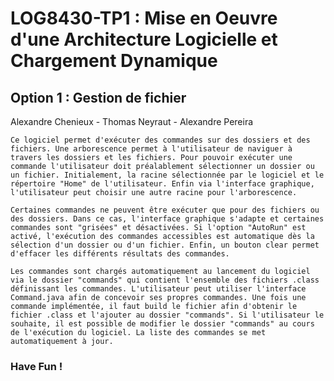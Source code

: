 # LOG8430-TP1 : Mise en Oeuvre d'une Architecture Logicielle et Chargement Dynamique
## Option 1 : Gestion de fichier
Alexandre Chenieux - Thomas Neyraut - Alexandre Pereira

    Ce logiciel permet d'exécuter des commandes sur des dossiers et des fichiers. Une arborescence permet à l'utilisateur de naviguer à travers les dossiers et les fichiers. Pour pouvoir exécuter une commande l'utilisateur doit préalablement sélectionner un dossier ou un fichier. Initialement, la racine sélectionnée par le logiciel et le répertoire "Home" de l'utilisateur. Enfin via l'interface graphique, l'utilisateur peut choisir une autre racine pour l'arborescence.

    Certaines commandes ne peuvent être exécuter que pour des fichiers ou des dossiers. Dans ce cas, l'interface graphique s'adapte et certaines commandes sont "grisées" et désactivées. Si l'option "AutoRun" est activé, l'exécution des commandes accessibles est automatique dès la sélection d'un dossier ou d'un fichier. Enfin, un bouton clear permet d'effacer les différents résultats des commandes.

    Les commandes sont chargés automatiquement au lancement du logiciel via le dossier "commands" qui contient l'ensemble des fichiers .class définissant les commandes. L'utilisateur peut utiliser l'interface Command.java afin de concevoir ses propres commandes. Une fois une commande implémentée, il faut build le fichier afin d'obtenir le fichier .class et l'ajouter au dossier "commands". Si l'utilisateur le souhaite, il est possible de modifier le dossier "commands" au cours de l'exécution du logiciel. La liste des commandes se met automatiquement à jour.

### Have Fun !
